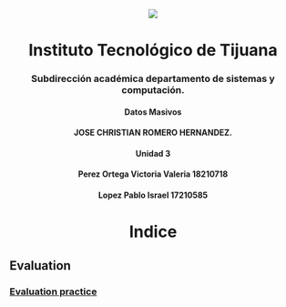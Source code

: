 
<p align="center">
 <img src="https://user-images.githubusercontent.com/77422159/157056166-aa1ef8bd-fa1d-42c0-8846-860d0e81f54f.png">
  </p>

<h1 align="center"> Instituto Tecnológico de Tijuana </h1>
<h3 align="center"> Subdirección académica departamento de sistemas y computación.</h3>
<h4 align="center"> Datos Masivos</h4>

<h4 align="center"> JOSE CHRISTIAN ROMERO HERNANDEZ.</h4>


<h4 align="center"> Unidad 3</h4>
<h4 align="center"> Perez Ortega Victoria Valeria 18210718</h4>
<h4 align="center"> Lopez Pablo Israel 17210585</h4>



<h1 align="center"> Indice </h1>


## Evaluation
### [Evaluation practice](https://github.com/israelpablo/DatoMasivos/tree/Unit3/Unit3/Evaluation/Evaluation.md)
